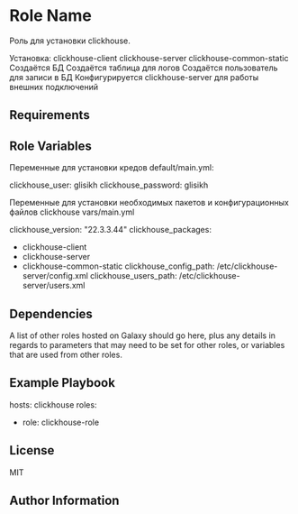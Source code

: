 Role Name
=========

Роль для установки clickhouse.

Установка:
clickhouse-client
clickhouse-server
clickhouse-common-static
Создаётся БД
Создаётся таблица для логов
Создаётся пользователь для записи в БД
Конфигурируется clickhouse-server для работы внешних подключений

Requirements
------------

Role Variables
--------------

Переменные для установки кредов default/main.yml:

clickhouse_user: glisikh
clickhouse_password: glisikh

Переменные для установки необходимых пакетов и конфигурационных файлов clickhouse vars/main.yml

clickhouse_version: "22.3.3.44"
clickhouse_packages:
  - clickhouse-client
  - clickhouse-server
  - clickhouse-common-static
clickhouse_config_path: /etc/clickhouse-server/config.xml
clickhouse_users_path: /etc/clickhouse-server/users.xml


Dependencies
------------

A list of other roles hosted on Galaxy should go here, plus any details in regards to parameters that may need to be set for other roles, or variables that are used from other roles.

Example Playbook
----------------

hosts: clickhouse
roles:
  - role: clickhouse-role

License
-------

MIT

Author Information
------------------

